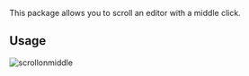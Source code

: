 This package allows you to scroll an editor with a middle click.

## Usage

![scrollonmiddle](https://user-images.githubusercontent.com/97994/32514662-5ba6fbdc-c3c3-11e7-9f25-3afe0dcbc8c7.gif)
